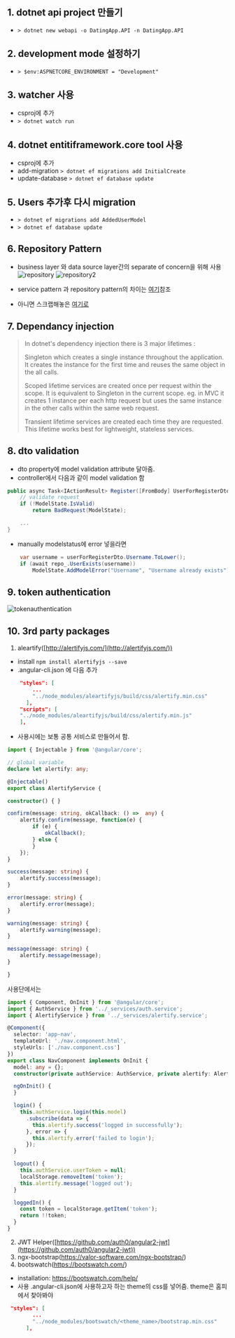 ## 1. dotnet api project 만들기
- `> dotnet new webapi -o DatingApp.API -n DatingApp.API`
## 2. development mode 설정하기
- `> $env:ASPNETCORE_ENVIRONMENT = "Development"`
## 3. watcher 사용
- csproj에 <DotNetCliToolReference Include="Microsoft.DotNet.Watcher.Tools" Version= "2.0.0" />추가
- `> dotnet watch run`

## 4. dotnet entitiframework.core tool 사용
- csproj에 <DotNetCliToolReference Include="Microsoft.EntityFrameworkCore.Tools.DotNet" Version= "2.0.0" />추가
- add-migration
    `> dotnet ef migrations add InitialCreate`
- update-database
    `> dotnet ef database update`

## 5. Users 추가후 다시 migration
- `> dotnet ef migrations add AddedUserModel`
- `> dotnet ef database update`

## 6. Repository Pattern
- business layer 와 data source layer간의 separate of concern을 위해 사용
![repository](./imgs/repository.png)
![repository2](./imgs/repository2.png)

- service pattern 과 repository pattern의 차이는 [여기](https://stackoverflow.com/questions/5049363/difference-between-repository-and-service-layer)참조
- 아니면 스크랩해놓은 [여기로](https://getpocket.com/a/read/80425905)

## 7. Dependancy injection
> In dotnet's dependency injection there is 3 major lifetimes :
>
>Singleton which creates a single instance throughout the application. It creates the instance for the first time and reuses the same object in the all calls.
>
>Scoped lifetime services are created once per request within the scope. It is equivalent to Singleton in the current scope. eg. in MVC it creates 1 instance per each http request but uses the same instance in the other calls within the same web request.
>
>Transient lifetime services are created each time they are requested. This lifetime works best for lightweight, stateless services. 


## 8. dto validation
- dto property에 model validation attribute 달아줌.
- controller에서 다음과 같이 model validation 함
```csharp
public async Task<IActionResult> Register([FromBody] UserForRegisterDto userForRegisterDto){
    // validate request
    if (!ModelState.IsValid)
        return BadRequest(ModelState);

    ...
}
```

- manually modelstatus에 error 넣을라면
```csharp
    var username = userForRegisterDto.Username.ToLower();
    if (await repo_.UserExists(username))
        ModelState.AddModelError("Username", "Username already exists");
```

## 9. token authentication
![tokenauthentication](imgs/tokenauthentication.png)


## 10. 3rd party packages
1. aleartify([http://alertifyjs.com/](http://alertifyjs.com/))
- install `npm install alertifyjs --save`
- .angular-cli.json 에 다음 추가
```json
    "styles": [
        ...
        "../node_modules/aleartifyjs/build/css/alertify.min.css"
      ],
    "scripts": [
    "../node_modules/aleartifyjs/build/css/alertify.min.js"
    ],
```
- 사용시에는 보통 공통 서비스로 만들어서 함.
```typescript
import { Injectable } from '@angular/core';

// global variable
declare let alertify: any;

@Injectable()
export class AlertifyService {

constructor() { }

confirm(message: string, okCallback: () =>  any) {
    alertify.confirm(message, function(e) {
        if (e) {
            okCallback();
        } else {
        }
    });
}

success(message: string) {
    alertify.success(message);
}

error(message: string) {
    alertify.error(message);
}

warning(message: string) {
    alertify.warning(message);
}

message(message: string) {
    alertify.message(message);
}

}

```
사용단에서는 
```typescript
import { Component, OnInit } from '@angular/core';
import { AuthService } from '../_services/auth.service';
import { AlertifyService } from '../_services/alertify.service';

@Component({
  selector: 'app-nav',
  templateUrl: './nav.component.html',
  styleUrls: ['./nav.component.css']
})
export class NavComponent implements OnInit {
  model: any = {};
  constructor(private authService: AuthService, private alertify: AlertifyService) { }

  ngOnInit() {
  }

  login() {
    this.authService.login(this.model)
      .subscribe(data => {
        this.alertify.success('logged in successfully');
      }, error => {
        this.alertify.error('failed to login');
      });
  }

  logout() {
    this.authService.userToken = null;
    localStorage.removeItem('token');
    this.alertify.message('logged out');
  }

  loggedIn() {
    const token = localStorage.getItem('token');
    return !!token;
  }
}

```

2. JWT Helper([https://github.com/auth0/angular2-jwt](https://github.com/auth0/angular2-jwt))
3. ngx-bootstrap(https://valor-software.com/ngx-bootstrap/)
4. bootswatch(https://bootswatch.com/)
- installation: https://bootswatch.com/help/
- 사용
.angular-cli.json에 사용하고자 하는 theme의 css를 넣어줌. theme은 홈피에서 찾아봐야
```json
 "styles": [
        ...
        "../node_modules/bootswatch/<theme_name>/bootstrap.min.css"
      ],
```